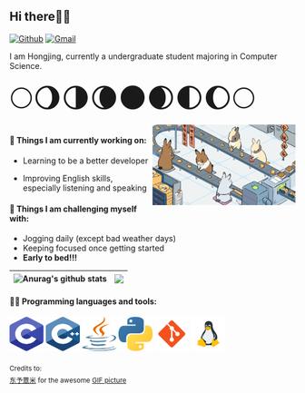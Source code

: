 ## Hi there👋🏻

[![Github](https://img.shields.io/badge/-Github-000?style=flat&logo=Github&logoColor=white)](https://github.com/chenhongjing)
[![Gmail](https://img.shields.io/badge/-Gmail-c14438?style=flat&logo=Gmail&logoColor=white)](mailto:hjjing.chen@gmail.com)


I am Hongjing, currently a undergraduate student majoring in Computer Science.

<p>
<div align='left' ><font size='120'>🌕🌖🌗🌘🌑🌒🌓🌔🌕</font></div>
  <img align="right" alt="img" src="images/rabbit.gif" width="50%" height="auto" />


#### 🧀 Things I am currently working on:

- Learning to be a better developer

- Improving English skills, especially listening and speaking

#### 🥝 Things I am challenging myself with:

- Jogging daily (except bad weather days)
- Keeping focused once getting started
- **Early to bed!!!**

| <a><img align="center" src="https://github-readme-stats.vercel.app/api?username=chenhongjing&show_icons=true&hide_border=true" alt="Anurag's github stats" /></a> | <a><img align="center" src="https://github-readme-stats.vercel.app/api/top-langs/?username=chenhongjing&layout=compact&hide_border=true" /></a> |
| ------------- | ------------- |

</p>

#### 🍬🧊 Programming languages and tools:

<p align="left">
	<img style="margin: auto;" src="images/c.svg" alt=c width="60" height="60"/> 
	<img style="margin: auto;" src="images/c++.svg" alt=c++ width="60" height="60"/> 
	<img style="margin: auto;" src="images/java.png" alt=java width="60" height="60"/>
  <img style="margin: auto;" src="images/python.png" alt=python width="60" height="60"/>
	<img style="margin: auto;" src="images/git.png" alt=git width="60" height="60"/>
  <img style="margin: auto;" src="images/linux.png" alt=linux width="60" height="60"/>
</p>

<sub>Credits to: <br/>[东予薏米](https://space.bilibili.com/23530/) for the awesome [GIF picture](images/rabbit.gif)</sub>
